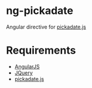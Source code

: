 ng-pickadate
============

Angular directive for [pickadate.js](http://amsul.ca/pickadate.js/)


# Requirements

- [AngularJS](http://angularjs.org/)
- [JQuery](http://jquery.com/)
- [pickadate.js](http://amsul.ca/pickadate.js/)

